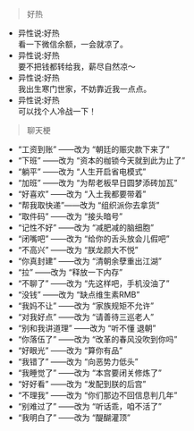 > 好热

- 异性说:好热<br>看一下微信余额，一会就凉了。
- 异性说:好热<br>要不把钱都转给我，薪尽自然凉～
- 异性说:好热<br>我出生寒门世家，不妨靠近我一点点。
- 异性说:好热<br>可以找个人冷战一下！

> 聊天梗

- “工资到账” ——改为 “朝廷的赈灾款下来了”
- “下班” ——改为 “资本的枷锁今天就到此为止了”
- “躺平” ——改为 “人生开启省电模式”
- “加班” ——改为 “为帮老板早日圆梦添砖加瓦”
- “好喜欢” ——改为 “入土我都要带着”
- “帮我取快递”——改为 “组织派你去拿货”
- “取件码” ——改为 “接头暗号”
- “记性不好” ——改为 “减肥减的脑细胞”
- “闭嘴吧” ——改为 “给你的舌头放会儿假吧”
-  “不高兴” ——改为 “朕龙颜大不悦”
-  “你真封建” ——改为 “清朝余孽重出江湖”
-  “拉” ——改为 “释放一下内存”
-  “不聊了” ——改为 “先这样吧，手机没油了”
-  “没钱” ——改为 “缺点维生素RMB”
-  “我妈不让” ——改为 “家族规矩不允许”
-  “对我好点” ——改为 “请善待三巡老人”
-  “别和我讲道理” ——改为 “听不懂 退朝”
-  “你落伍了” ——改为 “改革的春风没吹到你吗”
-  “好眼光” ——改为 “算你有品”
-  “我错了” ——改为 “向恶势力低头”
-  “我睡觉了” ——改为 “本宫要闭关修炼了”
-  “好好看” ——改为 “发配到朕的后宫”
-  “不理我” ——改为 “你们那边不回信息判几年”
-  “别难过了” ——改为 “听话乖，咱不活了”
-  “我明白了” ——改为 “醍醐灌顶”